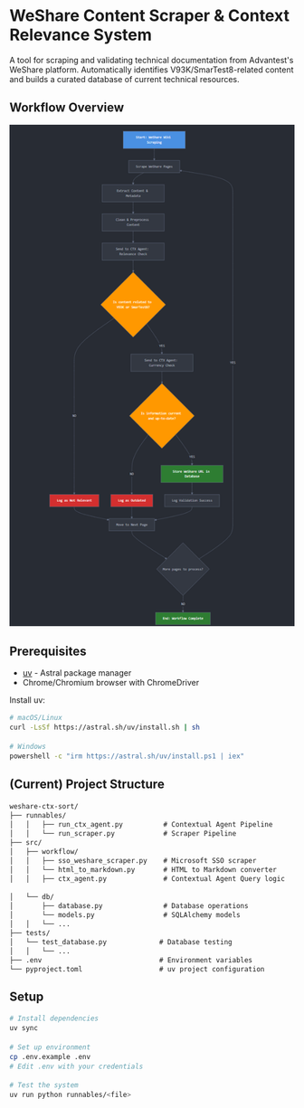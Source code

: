 # WeShare Content Scraper & Context Relevance System

A tool for scraping and validating technical documentation from Advantest's WeShare platform. Automatically identifies V93K/SmarTest8-related content and builds a curated database of current technical resources.

## Workflow Overview

![Workflow Diagram](assets/weshare_datacurator_workflow.png)

## Prerequisites

- [uv](https://docs.astral.sh/uv/) - Astral package manager
- Chrome/Chromium browser with ChromeDriver

Install uv:

```bash
# macOS/Linux
curl -LsSf https://astral.sh/uv/install.sh | sh

# Windows
powershell -c "irm https://astral.sh/uv/install.ps1 | iex"
```

## (Current) Project Structure

```
weshare-ctx-sort/
├── runnables/
│   │   ├── run_ctx_agent.py          # Contextual Agent Pipeline
│   │   └── run_scraper.py            # Scraper Pipeline
├── src/
│   ├── workflow/
│   │   ├── sso_weshare_scraper.py    # Microsoft SSO scraper
│   │   └── html_to_markdown.py       # HTML to Markdown converter
│   │   ├── ctx_agent.py              # Contextual Agent Query logic

│   └── db/
│       ├── database.py               # Database operations
│       └── models.py                 # SQLAlchemy models
│   │   └── ...
├── tests/
│   └── test_database.py             # Database testing
│   │   └── ...
├── .env                             # Environment variables
└── pyproject.toml                   # uv project configuration
```

## Setup

```bash
# Install dependencies
uv sync

# Set up environment
cp .env.example .env
# Edit .env with your credentials

# Test the system
uv run python runnables/<file>
```
